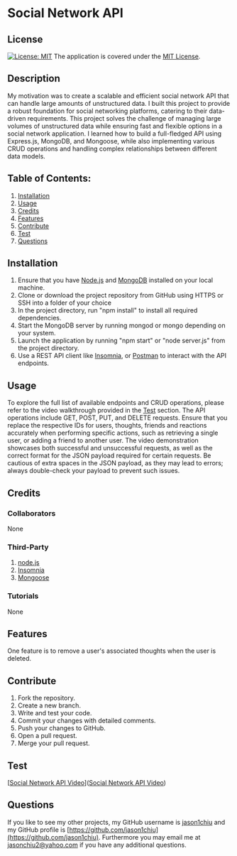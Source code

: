 # Social Network API
## License
[![License: MIT](https://img.shields.io/badge/License-MIT-yellow.svg)](https://opensource.org/licenses/MIT) The application is covered under the [MIT License](https://opensource.org/licenses/MIT).
## Description
My motivation was to create a scalable and efficient social network API that can handle large amounts of unstructured data. I built this project to provide a robust foundation for social networking platforms, catering to their data-driven requirements. This project solves the challenge of managing large volumes of unstructured data while ensuring fast and flexible options in a social network application. I learned how to build a full-fledged API using Express.js, MongoDB, and Mongoose, while also implementing various CRUD operations and handling complex relationships between different data models.
## Table of Contents:
1. [Installation](#installation)
2. [Usage](#usage)
3. [Credits](#credits)
4. [Features](#features)
5. [Contribute](#contribute)
6. [Test](#test)
7. [Questions](#questions)

## Installation
1. Ensure that you have [Node.js](https://nodejs.org/en) and [MongoDB](https://www.mongodb.com) installed on your local machine.
2. Clone or download the project repository from GitHub using HTTPS or SSH into a folder of your choice
3. In the project directory, run "npm install" to install all required dependencies.
4. Start the MongoDB server by running mongod or mongo depending on your system.
5. Launch the application by running "npm start" or "node server.js" from the project directory.
6. Use a REST API client like [Insomnia](https://insomnia.rest), or [Postman](https://www.postman.com) to interact with the API endpoints.


## Usage
To explore the full list of available endpoints and CRUD operations, please refer to the video walkthrough provided in the [Test](#test) section. The API operations include GET, POST, PUT, and DELETE requests. Ensure that you replace the respective IDs for users, thoughts, friends and reactions accurately when performing specific actions, such as retrieving a single user, or adding a friend to another user. The video demonstration showcases both successful and unsuccessful requests, as well as the correct format for the JSON payload required for certain requests. Be cautious of extra spaces in the JSON payload, as they may lead to errors; always double-check your payload to prevent such issues.

## Credits
### Collaborators
None
### Third-Party
1. [node.js](https://nodejs.org/en)
2. [Insomnia](https://insomnia.rest)
3. [Mongoose](https://www.mongodb.com)
### Tutorials
None

## Features
One feature is to remove a user's associated thoughts when the user is deleted.

## Contribute
1. Fork the repository.
2. Create a new branch.
3. Write and test your code.
4. Commit your changes with detailed comments.
5. Push your changes to GitHub.
6. Open a pull request.
7. Merge your pull request.

## Test
[[Social Network API Video](https://drive.google.com/file/d/1K0QJePNmYUJl6vQi8FwvCC9KwUuiM4ho/view)]([Social Network API Video](https://drive.google.com/file/d/1K0QJePNmYUJl6vQi8FwvCC9KwUuiM4ho/view))

## Questions
If you like to see my other projects, my GitHub username is [jason1chiu](https://github.com/jason1chiu) and my GitHub profile is [https://github.com/jason1chiu](https://github.com/jason1chiu). Furthermore you may email me at jasonchiu2@yahoo.com if you have any additional questions.
